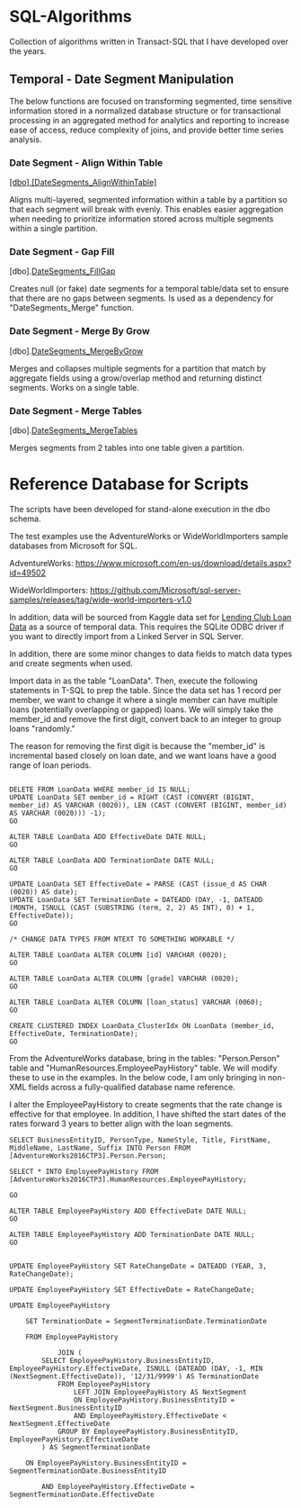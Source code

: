 # SQL-Algorithms
Collection of algorithms written in Transact-SQL that I have developed over the years.

## Temporal - Date Segment Manipulation

The below functions are focused on transforming segmented, time sensitive information stored in a normalized database structure or for transactional processing in an aggregated method for analytics and reporting to increase ease of access, reduce complexity of joins, and provide better time series analysis. 

### Date Segment - Align Within Table

[[dbo].[DateSegments_AlignWithinTable]](https://github.com/Quebe/SQL-Algorithms/blob/master/Temporal/Date%20Segment%20Manipulation/DateSegments_AlignWithinTable.md)

Aligns multi-layered, segmented information within a table by a partition so that each segment will break with evenly. This enables easier aggregation when needing to prioritize information stored across multiple segments within a single partition.

### Date Segment - Gap Fill

[dbo].[DateSegments_FillGap](https://github.com/Quebe/SQL-Algorithms/blob/master/Temporal/Date%20Segment%20Manipulation/DateSegments_GapFill.md)

Creates null (or fake) date segments for a temporal table/data set to ensure that there are no gaps between segments. Is used as a dependency for "DateSegments_Merge" function.

### Date Segment - Merge By Grow

[dbo].[DateSegments_MergeByGrow](https://github.com/Quebe/SQL-Algorithms/blob/master/Temporal/Date%20Segment%20Manipulation/DateSegments_MergeByGrow.md)

Merges and collapses multiple segments for a partition that match by aggregate fields using a grow/overlap method and returning distinct segments. Works on a single table. 

### Date Segment - Merge Tables

[dbo].[DateSegments_MergeTables](https://github.com/Quebe/SQL-Algorithms/blob/master/Temporal/Date%20Segment%20Manipulation/DateSegments_MergeTables.md)

Merges segments from 2 tables into one table given a partition.


# Reference Database for Scripts
The scripts have been developed for stand-alone execution in the dbo schema. 

The test examples use the AdventureWorks or WideWorldImporters sample databases from Microsoft for SQL. 
 
AdventureWorks: https://www.microsoft.com/en-us/download/details.aspx?id=49502 

WideWorldImporters: https://github.com/Microsoft/sql-server-samples/releases/tag/wide-world-importers-v1.0 

In addition, data will be sourced from Kaggle data set for [Lending Club Loan Data](https://www.kaggle.com/wendykan/lending-club-loan-data) as a source of temporal data. This requires the SQLite ODBC driver if you want to directly import from a Linked Server in SQL Server.

In addition, there are some minor changes to data fields to match data types and create segments when used. 

Import data in as the table "LoanData". Then, execute the following statements in T-SQL to prep the table. Since the data set has 1 record per member, we want to change it where a single member can have multiple loans (potentially overlapping or gapped) loans. We will simply take the member_id and remove the first digit, convert back to an integer to group loans "randomly." 

The reason for removing the first digit is because the "member_id" is incremental based closely on loan date, and we want loans have a good range of loan periods.

<pre><code>
DELETE FROM LoanData WHERE member_id IS NULL;
UPDATE LoanData SET member_id = RIGHT (CAST (CONVERT (BIGINT, member_id) AS VARCHAR (0020)), LEN (CAST (CONVERT (BIGINT, member_id) AS VARCHAR (0020))) -1);
GO

ALTER TABLE LoanData ADD EffectiveDate DATE NULL;
GO

ALTER TABLE LoanData ADD TerminationDate DATE NULL;
GO 

UPDATE LoanData SET EffectiveDate = PARSE (CAST (issue_d AS CHAR (0020)) AS date);
UPDATE LoanData SET TerminationDate = DATEADD (DAY, -1, DATEADD (MONTH, ISNULL (CAST (SUBSTRING (term, 2, 2) AS INT), 0) + 1, EffectiveDate));
GO

/* CHANGE DATA TYPES FROM NTEXT TO SOMETHING WORKABLE */

ALTER TABLE LoanData ALTER COLUMN [id] VARCHAR (0020);
GO

ALTER TABLE LoanData ALTER COLUMN [grade] VARCHAR (0020);
GO 

ALTER TABLE LoanData ALTER COLUMN [loan_status] VARCHAR (0060);
GO

CREATE CLUSTERED INDEX LoanData_ClusterIdx ON LoanData (member_id, EffectiveDate, TerminationDate);
GO
</code></pre>

From the AdventureWorks database, bring in the tables: "Person.Person" table and "HumanResources.EmployeePayHistory" table. We will modify these to use in the examples. In the below code, I am only bringing in non-XML fields across a fully-qualified database name reference.

I alter the EmployeePayHistory to create segments that the rate change is effective for that employee. In addition, I have shifted the start dates of the rates forward 3 years to better align with the loan segments.

<pre><code>SELECT BusinessEntityID, PersonType, NameStyle, Title, FirstName, MiddleName, LastName, Suffix INTO Person FROM [AdventureWorks2016CTP3].Person.Person;

SELECT * INTO EmployeePayHistory FROM [AdventureWorks2016CTP3].HumanResources.EmployeePayHistory;

GO

ALTER TABLE EmployeePayHistory ADD EffectiveDate DATE NULL;
GO

ALTER TABLE EmployeePayHistory ADD TerminationDate DATE NULL;
GO 


UPDATE EmployeePayHistory SET RateChangeDate = DATEADD (YEAR, 3, RateChangeDate);

UPDATE EmployeePayHistory SET EffectiveDate = RateChangeDate;

UPDATE EmployeePayHistory

	SET TerminationDate = SegmentTerminationDate.TerminationDate

	FROM EmployeePayHistory 
    
            JOIN (
		SELECT EmployeePayHistory.BusinessEntityID, EmployeePayHistory.EffectiveDate, ISNULL (DATEADD (DAY, -1, MIN (NextSegment.EffectiveDate)), '12/31/9999') AS TerminationDate
			FROM EmployeePayHistory
				LEFT JOIN EmployeePayHistory AS NextSegment
				ON EmployeePayHistory.BusinessEntityID = NextSegment.BusinessEntityID
				AND EmployeePayHistory.EffectiveDate < NextSegment.EffectiveDate
			GROUP BY EmployeePayHistory.BusinessEntityID, EmployeePayHistory.EffectiveDate
	    ) AS SegmentTerminationDate

	ON EmployeePayHistory.BusinessEntityID = SegmentTerminationDate.BusinessEntityID 

	    AND EmployeePayHistory.EffectiveDate = SegmentTerminationDate.EffectiveDate
</code></pre>



